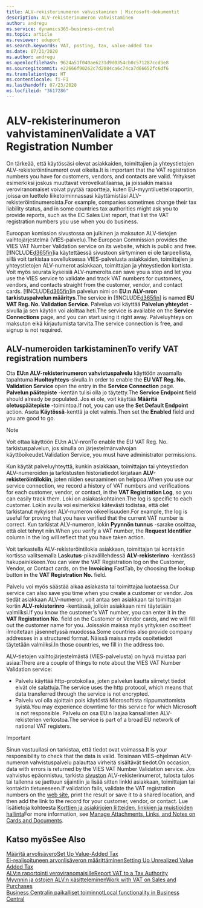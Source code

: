 ```yaml
---
title: ALV-rekisterinumeron vahvistaminen | Microsoft-dokumentit
description: ALV-rekisterinumeron vahvistaminen
author: andregu
ms.service: dynamics365-business-central
ms.topic: article
ms.reviewer: edupont
ms.search.keywords: VAT, posting, tax, value-added tax
ms.date: 07/21/2020
ms.author: andregu
ms.openlocfilehash: 9624a51f040ae6231d9d0354cb0c571287ccd3e8
ms.sourcegitcommit: e22666f90262c7d2084ca6c74ca7d66652fc6df6
ms.translationtype: HT
ms.contentlocale: fi-FI
ms.lasthandoff: 07/23/2020
ms.locfileid: "3617286"
---
```

# <a name="validate-a-vat-registration-number"></a><span data-ttu-id="2d73c-103">ALV-rekisterinumeron vahvistaminen</span><span class="sxs-lookup"><span data-stu-id="2d73c-103">Validate a VAT Registration Number</span></span>

<span data-ttu-id="2d73c-104">On tärkeää, että käytössäsi olevat asiakkaiden, toimittajien ja yhteystietojen ALV-rekisteröintinumerot ovat oikeita.</span><span class="sxs-lookup"><span data-stu-id="2d73c-104">It is important that the VAT registration numbers you have for customers, vendors, and contacts are valid.</span></span> <span data-ttu-id="2d73c-105">Yritykset esimerkiksi joskus muuttavat verovelkatilaansa, ja joissakin maissa veroviranomaiset voivat pyytää raportteja, kuten EU-myyntiluetteloraportin, joissa on luettelo liiketoiminnassasi käyttämistäsi ALV-rekisteröintinumeroista.</span><span class="sxs-lookup"><span data-stu-id="2d73c-105">For example, companies sometimes change their tax liability status, and in some countries tax authorities might ask you to provide reports, such as the EC Sales List report, that list the VAT registration numbers you use when you do business.</span></span>

<span data-ttu-id="2d73c-106">Euroopan komission sivustossa on julkinen ja maksuton ALV-tietojen vaihtojärjestelmä (VIES-palvelu).</span><span class="sxs-lookup"><span data-stu-id="2d73c-106">The European Commission provides the VIES VAT Number Validation service on its website, which is public and free.</span></span> [!INCLUDE[d365fin](includes/d365fin_md.md)]<span data-ttu-id="2d73c-107">ia käytettäessä sivustoon siirtyminen ei ole tarpeellista, sillä voit tarkistaa sovelluksessa VIES-palvelusta asiakkaiden, toimittajien ja yhteystietojen ALV-numerot asiakkaan, toimittajan ja yhteystiedon kortista. Voit myös seurata kyseisiä ALV-numeroita.</span><span class="sxs-lookup"><span data-stu-id="2d73c-107">can save you a step and let you use the VIES service to validate and track VAT numbers for customers, vendors, and contacts straight from the customer, vendor, and contact cards.</span></span> <span data-ttu-id="2d73c-108">[!INCLUDE[d365fin](includes/d365fin_md.md)]in palvelun nimi on **EU:n ALV-nron tarkistuspalvelun määritys**.</span><span class="sxs-lookup"><span data-stu-id="2d73c-108">The service in [!INCLUDE[d365fin](includes/d365fin_md.md)] is named **EU VAT Reg. No. Validation Service**.</span></span> <span data-ttu-id="2d73c-109">Palvelua voi käyttää **Palvelun yhteydet** -sivulla ja sen käytön voi aloittaa heti.</span><span class="sxs-lookup"><span data-stu-id="2d73c-109">The service is available on the **Service Connections** page, and you can start using it right away.</span></span> <span data-ttu-id="2d73c-110">Palveluyhteys on maksuton eikä kirjautumista tarvita.</span><span class="sxs-lookup"><span data-stu-id="2d73c-110">The service connection is free, and signup is not required.</span></span>

## <a name="to-verify-vat-registration-numbers"></a><span data-ttu-id="2d73c-111">ALV-numeroiden tarkistaminen</span><span class="sxs-lookup"><span data-stu-id="2d73c-111">To verify VAT registration numbers</span></span>

<span data-ttu-id="2d73c-112">Ota **EU:n ALV-rekisterinumeron vahvistuspalvelu** käyttöön avaamalla tapahtuma **Huoltoyhteys**-sivulla.</span><span class="sxs-lookup"><span data-stu-id="2d73c-112">In order to enable the **EU VAT Reg. No. Validation Service** open the entry in the **Service Connection** page.</span></span> <span data-ttu-id="2d73c-113">**Palvelun päätepiste** -kentän tulisi olla jo täytetty.</span><span class="sxs-lookup"><span data-stu-id="2d73c-113">The **Service Endpoint** field should already be populated.</span></span> <span data-ttu-id="2d73c-114">Jos ei ole, voit käyttää **Määritä oletuspäätepiste** -toimintoa.</span><span class="sxs-lookup"><span data-stu-id="2d73c-114">If not, you can use the **Set Default Endpoint** action.</span></span> <span data-ttu-id="2d73c-115">Aseta **Käytössä**-kenttä ja olet valmis.</span><span class="sxs-lookup"><span data-stu-id="2d73c-115">Then set the **Enabled** field and you are good to go.</span></span>

> [!NOTE]
> <span data-ttu-id="2d73c-116">Voit ottaa käyttöön EU:n ALV-nron</span><span class="sxs-lookup"><span data-stu-id="2d73c-116">To enable the EU VAT Reg. No.</span></span> <span data-ttu-id="2d73c-117">tarkistuspalvelun, jos sinulla on järjestelmänvalvojan käyttöoikeudet.</span><span class="sxs-lookup"><span data-stu-id="2d73c-117">Validation Service, you must have administrator permissions.</span></span>

<span data-ttu-id="2d73c-118">Kun käytät palveluyhteyttä, kunkin asiakkaan, toimittajan tai yhteystiedon ALV-numeroiden ja tarkistusten historiatiedot kirjataan **ALV-rekisteröintilokiin**, joten niiden seuraaminen on helppoa.</span><span class="sxs-lookup"><span data-stu-id="2d73c-118">When you use our service connection, we record a history of VAT numbers and verifications for each customer, vendor, or contact, in the **VAT Registration Log**, so you can easily track them.</span></span> <span data-ttu-id="2d73c-119">Loki on asiakaskohtainen.</span><span class="sxs-lookup"><span data-stu-id="2d73c-119">The log is specific to each customer.</span></span> <span data-ttu-id="2d73c-120">Lokin avulla voi esimerkiksi kätevästi todistaa, että olet tarkistanut nykyisen ALV-numeron oikeellisuuden.</span><span class="sxs-lookup"><span data-stu-id="2d73c-120">For example, the log is useful for proving that you have verified that the current VAT number is correct.</span></span> <span data-ttu-id="2d73c-121">Kun tarkistat ALV-numeron, lokin **Pyynnön tunnus** -sarake osoittaa, että olet tehnyt niin.</span><span class="sxs-lookup"><span data-stu-id="2d73c-121">When you verify a VAT number, the **Request Identifier** column in the log will reflect that you have taken action.</span></span>

<span data-ttu-id="2d73c-122">Voit tarkastella ALV-rekisteröintilokia asiakkaan, toimittajan tai kontaktin kortissa valitsemalla **Laskutus**-pikavälilehdessä **ALV-rekisterinro** -kentässä hakupainikkeen.</span><span class="sxs-lookup"><span data-stu-id="2d73c-122">You can view the VAT Registration log on the Customer, Vendor, or Contact cards, on the **Invoicing** FastTab, by choosing the lookup button in the **VAT Registration No.** field.</span></span>  

<span data-ttu-id="2d73c-123">Palvelu voi myös säästää aikaa asiakasta tai toimittajaa luotaessa.</span><span class="sxs-lookup"><span data-stu-id="2d73c-123">Our service can also save you time when you create a customer or vendor.</span></span> <span data-ttu-id="2d73c-124">Jos tiedät asiakkaan ALV-numeron, voit antaa sen asiakkaan tai toimittajan kortin **ALV-rekisterinro** -kentässä, jolloin asiakkaan nimi täytetään valmiiksi.</span><span class="sxs-lookup"><span data-stu-id="2d73c-124">If you know the customer's VAT number, you can enter it in the **VAT Registration No.** field on the Customer or Vendor cards, and we will fill out the customer name for you.</span></span> <span data-ttu-id="2d73c-125">Joissakin maissa myös yrityksen osoitteet ilmoitetaan jäsennetyssä muodossa.</span><span class="sxs-lookup"><span data-stu-id="2d73c-125">Some countries also provide company addresses in a structured format.</span></span> <span data-ttu-id="2d73c-126">Näissä maissa myös osoitetiedot täytetään valmiiksi.</span><span class="sxs-lookup"><span data-stu-id="2d73c-126">In those countries, we fill in the address too.</span></span>  

<span data-ttu-id="2d73c-127">ALV-tietojen vaihtojärjestelmästä (VIES-palvelusta) on hyvä muistaa pari asiaa:</span><span class="sxs-lookup"><span data-stu-id="2d73c-127">There are a couple of things to note about the VIES VAT Number Validation service:</span></span>

* <span data-ttu-id="2d73c-128">Palvelu käyttää http-protokollaa, joten palvelun kautta siirretyt tiedot eivät ole salattuja.</span><span class="sxs-lookup"><span data-stu-id="2d73c-128">The service uses the http protocol, which means that data transferred through the service is not encrypted.</span></span>  
* <span data-ttu-id="2d73c-129">Palvelu voi olla ajoittain pois käytöstä Microsoftista riippumattomista syistä.</span><span class="sxs-lookup"><span data-stu-id="2d73c-129">You may experience downtime for this service for which Microsoft is not responsible.</span></span> <span data-ttu-id="2d73c-130">Palvelu on osa EU:n laajaa kansallisten ALV-rekisterien verkostoa.</span><span class="sxs-lookup"><span data-stu-id="2d73c-130">The service is part of a broad EU network of national VAT registers.</span></span>

> [!IMPORTANT]
> <span data-ttu-id="2d73c-131">Sinun vastuullasi on tarkistaa, että tiedot ovat voimassa.</span><span class="sxs-lookup"><span data-stu-id="2d73c-131">It is your responsibility to check that the data is valid.</span></span> <span data-ttu-id="2d73c-132">Toisinaan VIES-ohjelman ALV-numeron vahvistuspalvelu palauttaa virheitä sisältävät tiedot.</span><span class="sxs-lookup"><span data-stu-id="2d73c-132">On occasion, data with errors is returned by the VIES VAT Number Validation service.</span></span> <span data-ttu-id="2d73c-133">Jos vahvistus epäonnistuu, tarkista [sivuston](https://ec.europa.eu/taxation_customs/vies/) ALV-rekisterinumerot, tulosta tulos tai tallenna se jaettuun sijaintiin ja lisää sitten linkki asiakkaan, toimittajan tai kontaktin tietueeseen.</span><span class="sxs-lookup"><span data-stu-id="2d73c-133">If validation fails, validate the VAT registration numbers on the [web site](https://ec.europa.eu/taxation_customs/vies/), print the result or save it to a shared location, and then add the link to the record for your customer, vendor, or contact.</span></span> <span data-ttu-id="2d73c-134">Lue lisätietoja kohteesta [Korttien ja asiakirjojen liitteiden, linkkien ja muistioiden hallinta](ui-how-add-link-to-record.md)</span><span class="sxs-lookup"><span data-stu-id="2d73c-134">For more information, see [Manage Attachments, Links, and Notes on Cards and Documents](ui-how-add-link-to-record.md).</span></span>

## <a name="see-also"></a><span data-ttu-id="2d73c-135">Katso myös</span><span class="sxs-lookup"><span data-stu-id="2d73c-135">See Also</span></span>

[<span data-ttu-id="2d73c-136">Määritä arvolisävero</span><span class="sxs-lookup"><span data-stu-id="2d73c-136">Set Up Value-Added Tax</span></span>](finance-setup-vat.md)  
[<span data-ttu-id="2d73c-137">Ei-realisoituneen arvonlisäveron määrittäminen</span><span class="sxs-lookup"><span data-stu-id="2d73c-137">Setting Up Unrealized Value Added Tax</span></span>](finance-setup-unrealized-vat.md)  
[<span data-ttu-id="2d73c-138">ALV:n raportointi veroviranomaisille</span><span class="sxs-lookup"><span data-stu-id="2d73c-138">Report VAT to a Tax Authority</span></span>](finance-how-report-vat.md)  
[<span data-ttu-id="2d73c-139">Myynnin ja ostojen ALV:n käsitteleminen</span><span class="sxs-lookup"><span data-stu-id="2d73c-139">Work with VAT on Sales and Purchases</span></span>](finance-work-with-vat.md)  
[<span data-ttu-id="2d73c-140">Business Centralin paikalliset toiminnot</span><span class="sxs-lookup"><span data-stu-id="2d73c-140">Local functionality in Business Central</span></span>](about-localization.md)  
